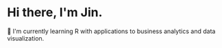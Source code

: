 # Hi there, I'm Jin.

🌱 I'm currently learning R with applications to business analytics and data visualization.
